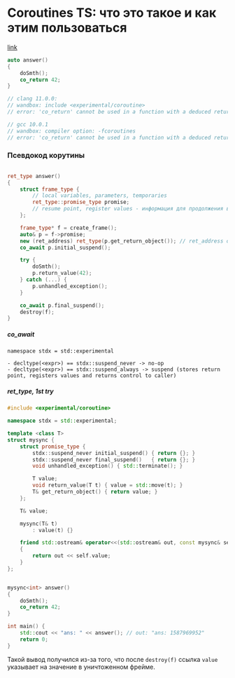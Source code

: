 
# Coroutines TS: что это такое и как этим пользоваться

[link](https://www.youtube.com/watch?v=2tWNm_fDxX0)

```c++
auto answer()
{
    doSmth();
    co_return 42;
}

// clang 11.0.0:
// wandbox: include <experimental/coroutine>
// error: 'co_return' cannot be used in a function with a deduced return type

// gcc 10.0.1
// wandbox: compiler option: -fcoroutines
// error: 'co_return' cannot be used in a function with a deduced return type

```

### Псевдокод корутины

```c++

ret_type answer()
{
    struct frame_type {
        // local variables, parameters, temporaries
        ret_type::promise_type promise;
        // resume point, register values - информация для продолжения выполнения
    };

    frame_type* f = create_frame();
    auto& p = f->promise;
    new (ret_address) ret_type(p.get_return_object()); // ret_address определяется calling convention
    co_await p.initial_suspend();

    try {
        doSmth();
        p.return_value(42);
    } catch (...) {
        p.unhandled_exception();
    }

    co_await p.final_suspend();
    destroy(f);
}
```

##### co_await <expr>

`namespace stdx = std::experimental`

    - decltype(<expr>) == stdx::suspend_never -> no-op
    - decltype(<expr>) == stdx::suspend_always -> suspend (stores return point, registers values and returns control to caller)


##### ret_type, 1st try

```c++
#include <experimental/coroutine>

namespace stdx = std::experimental;

template <class T>
struct mysync {
    struct promise_type {
        stdx::suspend_never initial_suspend() { return {}; }
        stdx::suspend_never final_suspend()   { return {}; }
        void unhandled_exception() { std::terminate(); }

        T value;
        void return_value(T t) { value = std::move(t); }
        T& get_return_object() { return value; }
    };

    T& value;

    mysync(T& t)
        : value(t) {}

    friend std::ostream& operator<<(std::ostream& out, const mysync& self)
    {
        return out << self.value;
    }
};


mysync<int> answer()
{
    doSmth();
    co_return 42;
}

int main() {
    std::cout << "ans: " << answer(); // out: "ans: 1587969952"
    return 0;
}
```

Такой вывод получился из-за того, что после `destroy(f)` ссылка `value` указывает на значение в уничтоженном фрейме.


